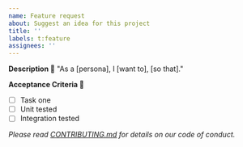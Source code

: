 ```yaml
---
name: Feature request
about: Suggest an idea for this project
title: ''
labels: t:feature
assignees: ''
---
```


**Description :thinking:**
"As a [persona], I [want to], [so that]."

**Acceptance Criteria :tada:**

- [ ] Task one
- [ ] Unit tested
- [ ] Integration tested

*Please read [CONTRIBUTING.md](https://github.com/the-pragmatic-dev/meco-api/blob/master/CONTRIBUTING.md) for details on our code of conduct.*
